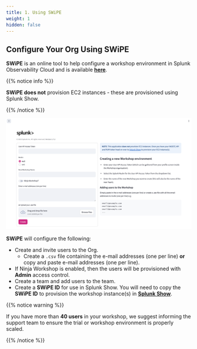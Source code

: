 ```yaml
---
title: 1. Using SWiPE
weight: 1
hidden: false
---
```


## Configure Your Org Using SWiPE

**SWiPE** is an online tool to help configure a workshop environment in Splunk Observability Cloud and is available [**here**](https://swipe.splunk.show).

{{% notice info %}}

**SWiPE does not** provision EC2 instances - these are provisioned using Splunk Show.

{{% /notice %}}

![SWiPE](../images/swipe.png)

**SWiPE** will configure the following:

- Create and invite users to the Org.
  - Create a `.csv` file containing the e-mail addresses (one per line) **or** copy and paste e-mail addresses (one per line).
- If Ninja Workshop is enabled, then the users will be provisioned with **Admin** access control.
- Create a team and add users to the team.
- Create a **SWiPE ID** for use in Splunk Show. You will need to copy the **SWiPE ID** to provision the workshop instance(s) in [**Splunk Show**](https://show.splunk.com/home/).

{{% notice warning %}}

If you have more than **40 users** in your workshop, we suggest informing the support team to ensure the trial or workshop environment is properly scaled.

{{% /notice %}}
